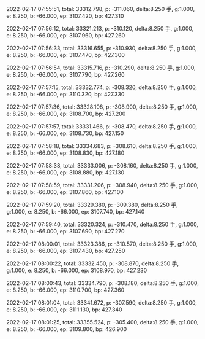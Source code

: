 2022-02-17 07:55:51, total: 33312.798, p: -311.060, delta:8.250 手, g:1.000, e: 8.250, b: -66.000, ep: 3107.420, bp: 427.310

2022-02-17 07:56:12, total: 33321.213, p: -310.120, delta:8.250 手, g:1.000, e: 8.250, b: -66.000, ep: 3107.960, bp: 427.260

2022-02-17 07:56:33, total: 33316.655, p: -310.930, delta:8.250 手, g:1.000, e: 8.250, b: -66.000, ep: 3107.470, bp: 427.300

2022-02-17 07:56:54, total: 33315.716, p: -310.290, delta:8.250 手, g:1.000, e: 8.250, b: -66.000, ep: 3107.790, bp: 427.260

2022-02-17 07:57:15, total: 33332.774, p: -308.320, delta:8.250 手, g:1.000, e: 8.250, b: -66.000, ep: 3110.320, bp: 427.330

2022-02-17 07:57:36, total: 33328.108, p: -308.900, delta:8.250 手, g:1.000, e: 8.250, b: -66.000, ep: 3108.700, bp: 427.200

2022-02-17 07:57:57, total: 33331.466, p: -308.470, delta:8.250 手, g:1.000, e: 8.250, b: -66.000, ep: 3108.730, bp: 427.150

2022-02-17 07:58:18, total: 33334.683, p: -308.610, delta:8.250 手, g:1.000, e: 8.250, b: -66.000, ep: 3108.830, bp: 427.180

2022-02-17 07:58:38, total: 33333.006, p: -308.160, delta:8.250 手, g:1.000, e: 8.250, b: -66.000, ep: 3108.880, bp: 427.130

2022-02-17 07:58:59, total: 33331.206, p: -308.940, delta:8.250 手, g:1.000, e: 8.250, b: -66.000, ep: 3107.860, bp: 427.100

2022-02-17 07:59:20, total: 33329.380, p: -309.380, delta:8.250 手, g:1.000, e: 8.250, b: -66.000, ep: 3107.740, bp: 427.140

2022-02-17 07:59:40, total: 33320.324, p: -310.470, delta:8.250 手, g:1.000, e: 8.250, b: -66.000, ep: 3107.690, bp: 427.270

2022-02-17 08:00:01, total: 33323.386, p: -310.570, delta:8.250 手, g:1.000, e: 8.250, b: -66.000, ep: 3107.430, bp: 427.250

2022-02-17 08:00:22, total: 33332.450, p: -308.870, delta:8.250 手, g:1.000, e: 8.250, b: -66.000, ep: 3108.970, bp: 427.230

2022-02-17 08:00:43, total: 33334.790, p: -308.180, delta:8.250 手, g:1.000, e: 8.250, b: -66.000, ep: 3110.700, bp: 427.360

2022-02-17 08:01:04, total: 33341.672, p: -307.590, delta:8.250 手, g:1.000, e: 8.250, b: -66.000, ep: 3111.130, bp: 427.340

2022-02-17 08:01:25, total: 33355.524, p: -305.400, delta:8.250 手, g:1.000, e: 8.250, b: -66.000, ep: 3109.800, bp: 426.900